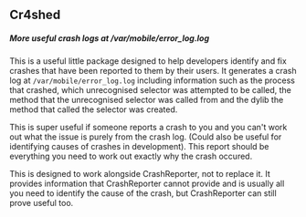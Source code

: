 ## Cr4shed
##### More useful crash logs at /var/mobile/error_log.log

This is a useful little package designed to help developers identify and fix crashes that have been reported to them by their users. It generates a crash log at `/var/mobile/error_log.log` including information such as the process that crashed, which unrecognised selector was attempted to be called, the method that the unrecognised selector was called from and the dylib the method that called the selector was created.

This is super useful if someone reports a crash to you and you can't work out what the issue is purely from the crash log. (Could also be useful for identifying causes of crashes in development). This report should be everything you need to work out exactly why the crash occured.

This is designed to work alongside CrashReporter, not to replace it. It provides information that CrashReporter cannot provide and is usually all you need to identify the cause of the crash, but CrashReporter can still prove useful too.
